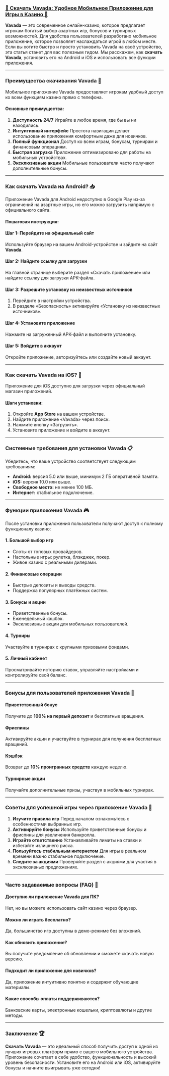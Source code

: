 ### [🎰 Скачать Vavada: Удобное Мобильное Приложение для Игры в Казино 📱](https://partnervavadarv.com?promo=75590753-cc8b-4c4a-8d71-99b7a2293439-jud\&target=register)

**Vavada** — это современное онлайн-казино, которое предлагает игрокам богатый выбор азартных игр, бонусов и турнирных возможностей. Для удобства пользователей разработано мобильное приложение, которое позволяет наслаждаться игрой в любом месте. Если вы хотите быстро и просто установить Vavada на своё устройство, эта статья станет для вас полезным гидом. Мы расскажем, как **скачать Vavada**, установить его на Android и iOS и использовать все функции приложения.

***

### Преимущества скачивания Vavada 🎯

Мобильное приложение Vavada предоставляет игрокам удобный доступ ко всем функциям казино прямо с телефона.

#### Основные преимущества:

1. **Доступность 24/7**
   Играйте в любое время, где бы вы ни находились.
2. **Интуитивный интерфейс**
   Простота навигации делает использование приложения комфортным даже для новичков.
3. **Полный функционал**
   Доступ ко всем играм, бонусам, турнирам и финансовым операциям.
4. **Быстрая загрузка**
   Приложение оптимизировано для работы на мобильных устройствах.
5. **Эксклюзивные акции**
   Мобильные пользователи часто получают дополнительные бонусы.

***

### Как скачать Vavada на Android? 📥

Приложение Vavada для Android недоступно в Google Play из-за ограничений на азартные игры, но его можно загрузить напрямую с официального сайта.

#### Пошаговая инструкция:

#### Шаг 1: Перейдите на официальный сайт

Используйте браузер на вашем Android-устройстве и зайдите на сайт **Vavada**.

#### Шаг 2: Найдите ссылку для загрузки

На главной странице выберите раздел «Скачать приложение» или найдите ссылку для загрузки APK-файла.

#### Шаг 3: Разрешите установку из неизвестных источников

1. Перейдите в настройки устройства.
2. В разделе «Безопасность» активируйте «Установку из неизвестных источников».

#### Шаг 4: Установите приложение

Нажмите на загруженный APK-файл и выполните установку.

#### Шаг 5: Войдите в аккаунт

Откройте приложение, авторизуйтесь или создайте новый аккаунт.

***

### Как скачать Vavada на iOS? 📱

Приложение для iOS доступно для загрузки через официальный магазин приложений.

#### Шаги установки:

1. Откройте **App Store** на вашем устройстве.
2. Найдите приложение «Vavada» через поиск.
3. Нажмите кнопку «Загрузить».
4. Установите приложение и войдите в аккаунт.

***

### Системные требования для установки Vavada 📋

Убедитесь, что ваше устройство соответствует следующим требованиям:

* **Android:** версия 5.0 или выше, минимум 2 ГБ оперативной памяти.
* **iOS:** версия 10.0 или выше.
* **Свободное место:** не менее 100 МБ.
* **Интернет:** стабильное подключение.

***

### Функции приложения Vavada 🎮

После установки приложения пользователи получают доступ к полному функционалу казино:

#### 1. Большой выбор игр

* Слоты от топовых провайдеров.
* Настольные игры: рулетка, блэкджек, покер.
* Живое казино с реальными дилерами.

#### 2. Финансовые операции

* Быстрые депозиты и выводы средств.
* Поддержка популярных платёжных систем.

#### 3. Бонусы и акции

* Приветственные бонусы.
* Еженедельный кэшбэк.
* Эксклюзивные акции для мобильных пользователей.

#### 4. Турниры

Участвуйте в турнирах с крупными призовыми фондами.

#### 5. Личный кабинет

Просматривайте историю ставок, управляйте настройками и контролируйте свой баланс.

***

### Бонусы для пользователей приложения Vavada 🎁

#### Приветственный бонус

Получите до **100% на первый депозит** и бесплатные вращения.

#### Фриспины

Активируйте акции и участвуйте в турнирах для получения бесплатных вращений.

#### Кэшбэк

Возврат до **10% проигранных средств** каждую неделю.

#### Турнирные акции

Получайте дополнительные призы, участвуя в мобильных турнирах.

***

### Советы для успешной игры через приложение Vavada 🔑

1. **Изучите правила игр**
   Перед началом ознакомьтесь с особенностями выбранных игр.
2. **Активируйте бонусы**
   Используйте приветственные бонусы и фриспины для увеличения банкролла.
3. **Играйте ответственно**
   Устанавливайте лимиты на ставки и избегайте излишнего риска.
4. **Пользуйтесь стабильным интернетом**
   Для игры в реальном времени важно стабильное подключение.
5. **Следите за акциями**
   Проверяйте раздел с акциями для участия в эксклюзивных предложениях.

***

### Часто задаваемые вопросы (FAQ) 📝

#### Доступно ли приложение Vavada для ПК?

Нет, но вы можете использовать сайт казино через браузер.

#### Можно ли играть бесплатно?

Да, большинство игр доступны в демо-режиме без вложений.

#### Как обновить приложение?

Вы получите уведомление об обновлении и сможете скачать новую версию.

#### Подходит ли приложение для новичков?

Да, приложение интуитивно понятно и содержит обучающие материалы.

#### Какие способы оплаты поддерживаются?

Банковские карты, электронные кошельки, криптовалюты и другие методы.

***

### Заключение 🏆

**Скачать Vavada** — это идеальный способ получить доступ к одной из лучших игровых платформ прямо с вашего мобильного устройства. Приложение сочетает в себе удобство, функциональность и высокий уровень безопасности. Установите его на Android или iOS, активируйте бонусы и начните выигрывать уже сегодня!
